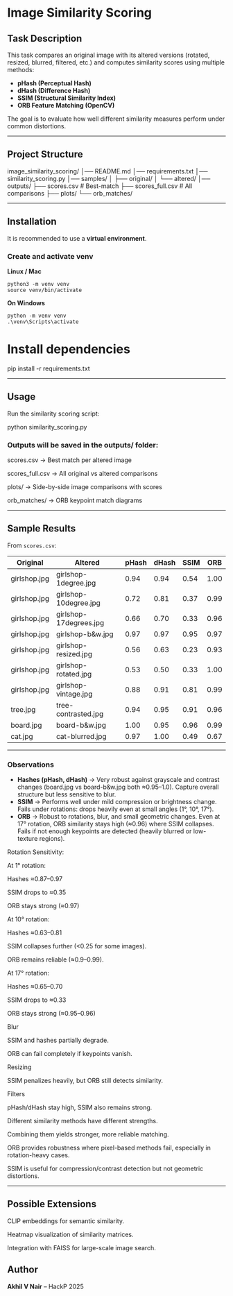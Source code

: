 # Image Similarity Scoring

## Task Description

This task compares an original image with its altered versions (rotated, resized, blurred, filtered, etc.) and computes similarity scores using multiple methods:

- **pHash (Perceptual Hash)**
- **dHash (Difference Hash)**
- **SSIM (Structural Similarity Index)**
- **ORB Feature Matching (OpenCV)**

The goal is to evaluate how well different similarity measures perform under common distortions.

---

## Project Structure

image_similarity_scoring/
│── README.md
│── requirements.txt
│── similarity_scoring.py
│── samples/
│   ├── original/
│   └── altered/
│── outputs/
    ├── scores.csv        # Best-match
    ├── scores_full.csv   # All comparisons
    ├── plots/
    └── orb_matches/

---

## Installation

It is recommended to use a **virtual environment**.

### Create and activate venv

**Linux / Mac**

```
python3 -m venv venv
source venv/bin/activate
```

**On Windows**

```
python -m venv venv
.\venv\Scripts\activate
```

# Install dependencies

pip install -r requirements.txt

---

## Usage

Run the similarity scoring script:

python similarity_scoring.py

### Outputs will be saved in the outputs/ folder:

scores.csv → Best match per altered image

scores_full.csv → All original vs altered comparisons

plots/ → Side-by-side image comparisons with scores

orb_matches/ → ORB keypoint match diagrams

---

## Sample Results

From `scores.csv`:

| Original     | Altered                | pHash | dHash | SSIM | ORB  |
| ------------ | ---------------------- | ----- | ----- | ---- | ---- |
| girlshop.jpg | girlshop-1degree.jpg   | 0.94  | 0.94  | 0.54 | 1.00 |
| girlshop.jpg | girlshop-10degree.jpg  | 0.72  | 0.81  | 0.37 | 0.99 |
| girlshop.jpg | girlshop-17degrees.jpg | 0.66  | 0.70  | 0.33 | 0.96 |
| girlshop.jpg | girlshop-b\&w\.jpg     | 0.97  | 0.97  | 0.95 | 0.97 |
| girlshop.jpg | girlshop-resized.jpg   | 0.56  | 0.63  | 0.23 | 0.93 |
| girlshop.jpg | girlshop-rotated.jpg   | 0.53  | 0.50  | 0.33 | 1.00 |
| girlshop.jpg | girlshop-vintage.jpg   | 0.88  | 0.91  | 0.81 | 0.99 |
| tree.jpg     | tree-contrasted.jpg    | 0.94  | 0.95  | 0.91 | 0.96 |
| board.jpg    | board-b\&w\.jpg        | 1.00  | 0.95  | 0.96 | 0.99 |
| cat.jpg      | cat-blurred.jpg        | 0.97  | 1.00  | 0.49 | 0.67 |

---

### Observations
- **Hashes (pHash, dHash)** → Very robust against grayscale and contrast changes (board.jpg vs board-b&w.jpg both ≈0.95–1.0). Capture overall structure but less sensitive to blur.
- **SSIM** → Performs well under mild compression or brightness change. Fails under rotations: drops heavily even at small angles (1°, 10°, 17°).  
- **ORB** → Robust to rotations, blur, and small geometric changes. Even at 17° rotation, ORB similarity stays high (≈0.96) where SSIM collapses. Fails if not enough keypoints are detected (heavily blurred or low-texture regions).

Rotation Sensitivity:

At 1° rotation:

Hashes ≈0.87–0.97

SSIM drops to ≈0.35

ORB stays strong (≈0.97)

At 10° rotation:

Hashes ≈0.63–0.81

SSIM collapses further (<0.25 for some images).

ORB remains reliable (≈0.9–0.99).

At 17° rotation:

Hashes ≈0.65–0.70

SSIM drops to ≈0.33

ORB stays strong (≈0.95–0.96)

Blur

SSIM and hashes partially degrade.

ORB can fail completely if keypoints vanish.

Resizing

SSIM penalizes heavily, but ORB still detects similarity.

Filters

pHash/dHash stay high, SSIM also remains strong.

Different similarity methods have different strengths.

Combining them yields stronger, more reliable matching.

ORB provides robustness where pixel-based methods fail, especially in rotation-heavy cases.

SSIM is useful for compression/contrast detection but not geometric distortions.

---

## Possible Extensions

CLIP embeddings for semantic similarity.

Heatmap visualization of similarity matrices.

Integration with FAISS for large-scale image search.


## Author

**Akhil V Nair** – HackP 2025

